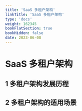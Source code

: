 ```yaml
---
title: 'SaaS 多租户架构'
linkTitle: 'SaaS 多租户架构'
type: 'docs'
weight: 162345
bookFlatSection: true
bookHidden: false
date: 2023-06-08
---
```

# SaaS 多租户架构

## 1 多租户架构发展历程
## 2 多租户架构的适用场景
